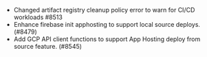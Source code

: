 - Changed artifact registry cleanup policy error to warn for CI/CD workloads #8513
- Enhance firebase init apphosting to support local source deploys. (#8479)
- Add GCP API client functions to support App Hosting deploy from source feature. (#8545)
